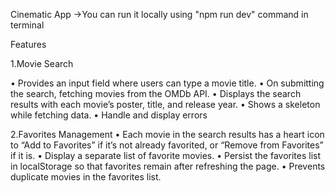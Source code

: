 Cinematic App
->You can run it locally using "npm run dev" command in terminal

Features

1.Movie Search

• Provides an input field where users can type a movie title.
• On submitting the search, fetching  movies from the OMDb API.
• Displays the search results with each movie’s poster, title, and release year.
• Shows a skeleton  while fetching data.
• Handle and display errors

2.Favorites Management
• Each movie in the search results  has a heart icon to “Add to Favorites”
if it’s not already favorited, or “Remove from Favorites” if it is.
• Display a separate list of favorite movies.
• Persist the favorites list in localStorage so that favorites remain after
refreshing the page.
• Prevents duplicate movies in the favorites list.
